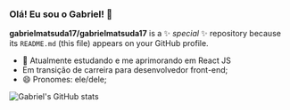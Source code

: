 ### Olá! Eu sou o Gabriel! 👋

**gabrielmatsuda17/gabrielmatsuda17** is a ✨ _special_ ✨ repository because its `README.md` (this file) appears on your GitHub profile.

- 🌱 Atualmente estudando e me aprimorando em React JS
- Em transição de carreira para desenvolvedor front-end;
- 😄 Pronomes: ele/dele;

![Gabriel's GitHub stats](https://github-readme-stats.vercel.app/api?username=gabrielmatsuda17&show_icons=true&theme=dark)


